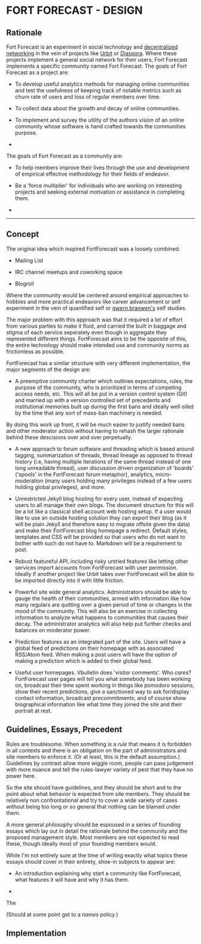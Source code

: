 # FORT FORECAST - DESIGN #

## Rationale ##

Fort Forecast is an experiment in social technology and [decentralized networking](https://github.com/redecentralize/alternative-internet)
in the vein of projects like [Urbit](http://urbit.org) or [Diaspora](https://en.wikipedia.org/wiki/Diaspora_%28social_network%29).
Where these projects implement a general social network for their users, Fort 
Forecast implements a specific community named Fort Forecast. The goals of Fort
Forecast as a project are:

- To develop useful analytics methods for managing online communities and test
the usefulness of keeping track of notable metrics such as churn rate of users 
and loss of regular members over time.

- To collect data about the growth and decay of online communities.

- To implement and survey the utility of the authors vision of an online community 
whose software is hand crafted towards the communities purpose.

- 

The goals of Fort Forecast as a community are:

- To help members improve their lives through the use and development of empirical
  effective methodology for their fields of endeavor.

- Be a 'force multiplier' for individuals who are working on interesting projects
  and seeking external motivation or assistance in completing them.

- 

----

## Concept ##

The original idea which inspired FortForecast was a loosely combined:

- Mailing List

- IRC channel meetups and coworking space

- Blogroll

Where the community would be centered around empirical approaches to hobbies and
more practical endeavors like career advancement or self experiment in the vein of
quantified self or [gwern branwen's](http://www.gwern.net/) self studies. 

The major problem with this approach was that it required a lot of effort from
various parties to make it fluid, and carried the built in baggage and stigma of
each service seperately even though in aggregate they represented different things.
FortForecast aims to be the opposite of this, the entire technology should make 
intended use and community norms as frictionless as possible.

FortForecast has a similar structure with very different implementation, the major
segments of the design are:

- A preemptive community charter which outlines expectations, rules, the purpose
of the community, who is prioritized in terms of competing access needs, etc. 
This will all be put in a version control system (Git) and married up with a 
version controlled set of precedents and institutional memories built up during
the first bans and ideally well oiled by the time that any sort of mass-ban machinery
is needed.

By doing this work up front, it will be much easier to justify needed bans and 
other moderator action without having to rehash the larger rationale behind these
descisions over and over perpetually.

- A new approach to forum software and threading which is based around tagging, 
summarization of threads, thread lineage as opposed to thread history (i.e, having
multiple iterations of the same thread instead of one long unreadable thread),
user discussion driven organization of 'boards' ('spools' in the FortForecast
forum metaphor), analytics, micro-moderation (many users holding many privileges
instead of a few users holding global privileges), and more.

- Unrestricted Jekyll blog hosting for every user, instead of expecting users to
all manage their own blogs. The document structure for this will be a lot like a
classical shell account web hosting setup. If a user would like to use an outside
hosting solution they can export their blog (as it will be plain Jekyll and 
therefore easy to migrate offsite given the data) and make their FortForecast 
blog homepage a redirect. Default styles, templates and CSS will be provided so 
that users who do not want to bother with such do not have to. Markdown will be 
a requirement to post.

- Robust featureful API, including risky untried features like letting other 
services import accounts from FortForecast with user permission. Ideally if 
another project like Urbit takes over FortForecast will be able to be imported
directly into it with little friction.

- Powerful site wide general analytics. Administrators should be able to gauge the
health of their communities, armed with information like how many regulars are
quitting over a given period of time or changes in the mood of the community.
This will also be an exercise in collecting information to analyze what happens
to communities that causes their decay. The administrator analytics will also
help put further checks and balances on moderator power.

- Prediction features as an integrated part of the site. Users will have a global
feed of predictions on their homepage with as associated RSS/Atom feed. When making
a post users will have the option of making a prediction which is added to their 
global feed. 

- Useful user homepages. Vbulletin does 'visitor comments'. Who *cares*? FortForecast
user pages will tell you what somebody has been working on, broadcast their time
spent working in things like pomodoro sessions, show their recent predictions,
give a sanctioned way to ask for/display contact information, broadcast 
precommitments, and of course show biographical information like what time they
joined the site and their portrait at rest.

## Guidelines, Essays, Precedent ##

Rules are troublesome. When something is a *rule* that means it is forbidden in
all contexts and there is an obligation on the part of administrators and site
members to enforce it. (Or at least, this is the default assumption.) Guidelines 
by contrast allow more wiggle room, people can pass judgement with more nuance
and tell the rules-lawyer variety of pest that they have no power here.

So the site should have guidelines, and they should be short and to the point about
what behavior is expected from site members. They should be relatively non 
confrontational and try to cover a wide variety of cases without being too long
or so general that nothing can be blamed under them.

A more general philosophy should be espoused in a series of founding essays which
lay out in detail the rationale behind the community and the proposed management 
style. Most members are not expected to read these, though ideally most of your
founding members would.

While I'm not entirely sure at the time of writing exactly what topics these essays
should cover in their entirety, shoe-in subjects to appear are:

- An introduction explaining why start a community like FortForecast, what features
it will have and why it has them.

- 

The 

(Should at some point get to a *names* policy.)

## Implementation ## 

